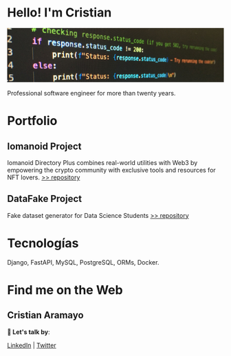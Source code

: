# Hello! I'm Cristian
<p align="center"><img src="code-python.png" alt="portada"></p>

Professional software engineer for more than twenty years.

# Portfolio 
## Iomanoid Project
Iomanoid Directory Plus combines real-world utilities with Web3 by empowering the crypto community with exclusive tools and resources for NFT lovers.
[>> repository](https://github.com/CtrlCri/Iomanoid-Project)

## DataFake Project
Fake dataset generator for Data Science Students
[>> repository](https://github.com/CtrlCri/datafake)

# Tecnologías 
Django, FastAPI, MySQL, PostgreSQL, 
ORMs, Docker.



# Find me on the Web

## Cristian Aramayo

**💬 Let's talk by**:

 [LinkedIn](https://www.linkedin.com/in/CtrlCri/) | [Twitter](https://www.twitter.com/CtrlCri/)



